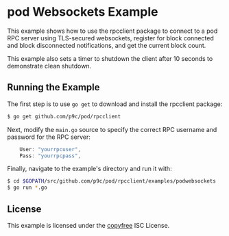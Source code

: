 # pod Websockets Example

This example shows how to use the rpcclient package to connect to a pod RPC server using TLS-secured websockets,
register for block connected and block disconnected notifications, and get the current block count.

This example also sets a timer to shutdown the client after 10 seconds to demonstrate clean shutdown.

## Running the Example

The first step is to use `go get` to download and install the rpcclient package:

```bash
$ go get github.com/p9c/pod/rpcclient
```

Next, modify the `main.go` source to specify the correct RPC username and password for the RPC server:

```Go
    User: "yourrpcuser",
    Pass: "yourrpcpass",
```

Finally, navigate to the example's directory and run it with:

```bash
$ cd $GOPATH/src/github.com/p9c/pod/rpcclient/examples/podwebsockets
$ go run *.go
```

## License

This example is licensed under the [copyfree](http://copyfree.org) ISC License.
